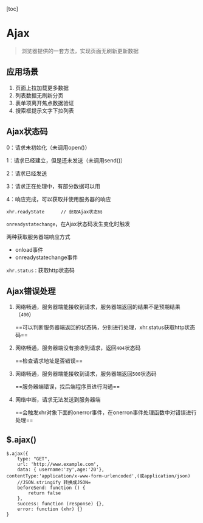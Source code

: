 [toc]

# Ajax

> 浏览器提供的一套方法，实现页面无刷新更新数据

## 应用场景

1. 页面上拉加载更多数据
2. 列表数据无刷新分页
3. 表单项离开焦点数据验证
4. 搜索框提示文字下拉列表

## Ajax状态码

0：请求未初始化（未调用open()）

1：请求已经建立，但是还未发送（未调用send()）

2：请求已经发送

3：请求正在处理中，有部分数据可以用

4：响应完成，可以获取并使用服务器的响应

	xhr.readyState		// 获取Ajax状态码

`onreadystatechange`，在Ajax状态码发生变化时触发

两种获取服务器端响应方式

- onload事件
- onreadystatechange事件

`xhr.status：`获取http状态码

## Ajax错误处理

1. 网络畅通，服务器端能接收到请求，服务器端返回的结果不是预期结果（`400`）

   ==可以判断服务器端返回的状态码，分别进行处理，xhr.status获取http状态码==

2. 网络畅通，服务器端没有接收到请求，返回`404`状态码

   ==检查请求地址是否错误==

3. 网络畅通，服务器端能接收到请求，服务器端返回`500`状态码

   ==服务器端错误，找后端程序员进行沟通==

4. 网络中断，请求无法发送到服务器端

   ==会触发xhr对象下面的onerror事件，在onerron事件处理函数中对错误进行处理==

## $.ajax()

	$.ajax({
		type: "GET",
		url: 'http://www.example.com',
		data: {	username:'zy',age:'20'},											contentType:'application/x-www-form-urlencoded',(或application/json)
		//JSON.stringify 转换成JSON=
		beforeSend: function () {
			return false
		},
		success: function (response) {},
		error: function (xhr) {}
	}

